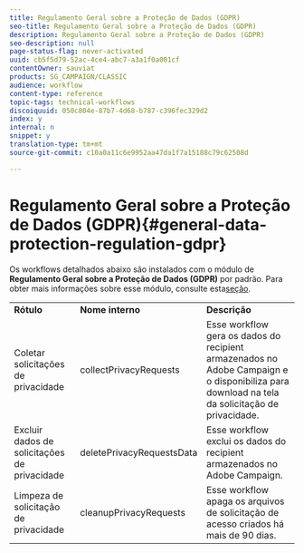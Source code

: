 ```yaml
---
title: Regulamento Geral sobre a Proteção de Dados (GDPR)
seo-title: Regulamento Geral sobre a Proteção de Dados (GDPR)
description: Regulamento Geral sobre a Proteção de Dados (GDPR)
seo-description: null
page-status-flag: never-activated
uuid: cb5f5d79-52ac-4ce4-abc7-a3a1f0a001cf
contentOwner: sauviat
products: SG_CAMPAIGN/CLASSIC
audience: workflow
content-type: reference
topic-tags: technical-workflows
discoiquuid: 050c804e-87b7-4d68-b787-c396fec329d2
index: y
internal: n
snippet: y
translation-type: tm+mt
source-git-commit: c10a0a11c6e9952aa47da1f7a15188c79c62508d

---
```



# Regulamento Geral sobre a Proteção de Dados (GDPR){#general-data-protection-regulation-gdpr}

Os workflows detalhados abaixo são instalados com o 
				módulo de **Regulamento Geral sobre a Proteção de Dados (GDPR)** por padrão. Para obter mais informações sobre esse módulo, consulte esta[seção](https://docs.campaign.adobe.com/doc/AC/getting_started/EN/ACC_GDPR.html).

<table> 
 <tbody> 
  <tr> 
   <td> <strong>Rótulo</strong><br /> </td> 
   <td> <strong>Nome 
								interno</strong><br /> </td> 
   <td> <strong>Descrição</strong><br /> </td> 
  </tr> 
  <tr> 
   <td> <span class="uicontrol">Coletar solicitações</span> de privacidade <br /> </td> 
   <td> <span class="uicontrol">collectPrivacyRequests</span><br /> </td> 
   <td> Esse workflow gera os dados do recipient
								armazenados no Adobe Campaign e o disponibiliza para download na 
								tela da solicitação de privacidade.<br /> </td> 
  </tr> 
  <tr> 
   <td> <span class="uicontrol">Excluir dados</span> de solicitações de privacidade <br /> </td> 
   <td> <span class="uicontrol">deletePrivacyRequestsData</span><br /> </td> 
   <td> Esse workflow exclui os dados do recipient
								armazenados no Adobe Campaign.<br /> </td> 
  </tr> 
  <tr> 
   <td> <span class="uicontrol">Limpeza</span> de solicitação de privacidade <br /> </td> 
   <td> <span class="uicontrol">cleanupPrivacyRequests</span><br /> </td> 
   <td> Esse workflow apaga os arquivos de solicitação de 
								acesso criados há mais de 90 dias.<br /> </td> 
  </tr> 
 </tbody> 
</table>

